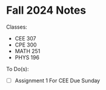 # Fall 2024 Notes
Classes:
- CEE 307
- CPE 300
- MATH 251
- PHYS 196

To Do(s):
- [ ] Assignment 1 For CEE Due Sunday